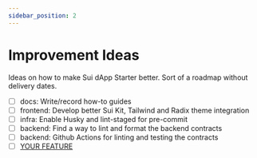 ```yaml
---
sidebar_position: 2
---
```


# Improvement Ideas

Ideas on how to make Sui dApp Starter better. Sort of a roadmap without delivery dates.

- [ ] docs: Write/record how-to guides
- [ ] frontend: Develop better Sui Kit, Tailwind and Radix theme integration
- [ ] infra: Enable Husky and lint-staged for pre-commit
- [ ] backend: Find a way to lint and format the backend contracts
- [ ] backend: Github Actions for linting and testing the contracts
- [ ] [YOUR FEATURE](https://github.com/kkomelin/sui-dapp-starter/issues/new)
